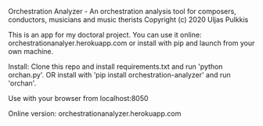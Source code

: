 
Orchestration Analyzer - An orchestration analysis tool for composers, conductors, musicians and music therists
Copyright (c) 2020 Uljas Pulkkis

This is an app for my doctoral project. You can use it online: orchestrationanalyer.herokuapp.com or install with pip and launch from your own machine.

Install:
Clone this repo and install requirements.txt and run 'python orchan.py'. 
OR
install with 'pip install orchestration-analyzer' and run 'orchan'. 

Use with your browser from localhost:8050

Online version:
orchestrationanalyzer.herokuapp.com
 
